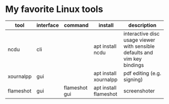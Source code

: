 # My favorite Linux tools

| tool      | interface | command       | install               | description                                                               |
| --------- | --------- | ------------- | --------------------- | ------------------------------------------------------------------------- |
| ncdu      | cli       |               | apt install ncdu      | interactive disc usage viewer with sensible defaults and vim key bindings |
| xournalpp | gui       |               | apt install xournalpp | pdf editing (e.g. signing)                                                |
| flameshot | gui       | flameshot gui | apt install flameshot | screenshoter                                                              |
